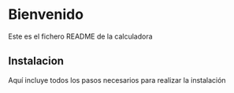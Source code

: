 # Bienvenido
Este es el fichero README de la calculadora 

## Instalacion
Aquí incluye todos los pasos necesarios para realizar la instalación